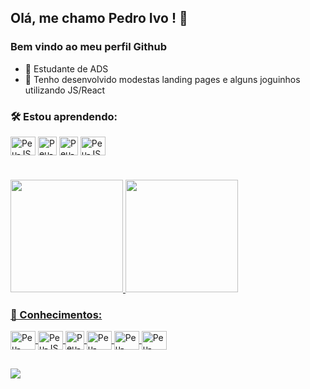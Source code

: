 ## Olá, me chamo Pedro Ivo ! 👋
### Bem vindo ao meu perfil Github
- 🏫 Estudante de ADS
- 👷 Tenho desenvolvido modestas landing pages e alguns joguinhos utilizando JS/React
###  🛠️ Estou aprendendo:
  <img align="center" alt="Peu-JS" height="30" width="40" src="https://cdn.jsdelivr.net/gh/devicons/devicon/icons/javascript/javascript-original.svg" /> <img align="center" alt="Peu-ReactJS" height="30" width="30" src="https://cdn.jsdelivr.net/gh/devicons/devicon/icons/react/react-original.svg" /> <img align="center" alt="Peu-ReactJS" height="30" width="30" src="https://cdn.jsdelivr.net/gh/devicons/devicon/icons/nextjs/nextjs-original-wordmark.svg" />
            <img align="center" alt="Peu-JS" height="30" width="40" src="https://cdn.jsdelivr.net/gh/devicons/devicon/icons/socketio/socketio-original.svg" />
          
  

#
<div>
  <a href="https://github.com/peustratt">
  <img height="180cm" src="https://github-readme-stats.vercel.app/api?username=peustratt&show_icons=true">
  <img height="180cm" src="https://github-readme-stats.vercel.app/api/top-langs/?username=peustratt&show_icons=true">
</div>

### 📜 Conhecimentos: 
<div>
  <img align="center" alt="Peu-Python" height="30" width="40" src="https://cdn.jsdelivr.net/gh/devicons/devicon/icons/python/python-original.svg" />
  <img align="center" alt="Peu-JS" height="30" width="40" src="https://cdn.jsdelivr.net/gh/devicons/devicon/icons/javascript/javascript-original.svg" />
  <img align="center" alt="Peu-ReactJS" height="30" width="30" src="https://cdn.jsdelivr.net/gh/devicons/devicon/icons/react/react-original.svg" />
  <img align="center" alt="Peu-HTML" height="30" width="40" src="https://cdn.jsdelivr.net/gh/devicons/devicon/icons/html5/html5-original.svg" />
  <img align="center" alt="Peu-CSS" height="30" width="40" src="https://cdn.jsdelivr.net/gh/devicons/devicon/icons/css3/css3-original.svg" />
  <img align="center" alt="Peu-Github" height="30" width="40" src="https://cdn.jsdelivr.net/gh/devicons/devicon/icons/github/github-original.svg" />
</div>
  
##
  
<div>
  <a href="https://www.linkedin.com/in/pedro-ivo-coutinho">
  <img src="https://img.shields.io/badge/LinkedIn-0077B5?style=for-the-badge&logo=linkedin&logoColor=white">
</div>


